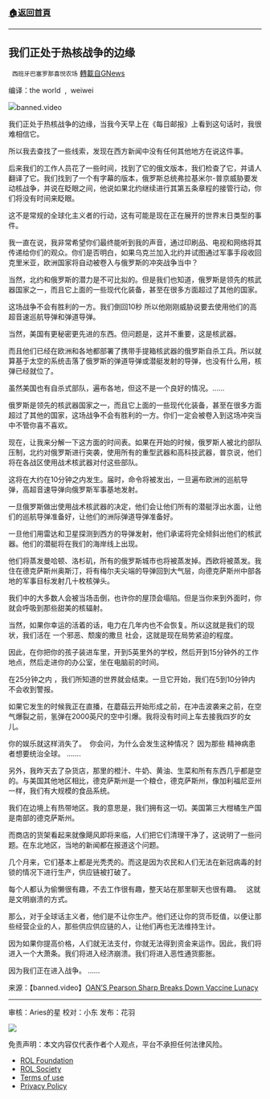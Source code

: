 ###  [:house:返回首頁](https://github.com/ourhimalayas/txt)
---


## 我们正处于热核战争的边缘
` 西班牙巴塞罗那喜悦农场` [轉載自GNews](https://gnews.org/zh-hans/2167729/)

编译：the world  ,  weiwei

![](https://assets.gnews.org/wp-content/uploads/2022/03/image-1612-edited.png)banned.video

我们正处于热核战争的边缘，当我今天早上在《每日邮报》上看到这句话时，我很难相信它。

所以我去查找了一些线索，发现在西方新闻中没有任何其他地方在说这件事。

后来我们的工作人员花了一些时间，找到了它的俄文版本，我们检查了它，并请人翻译了它。我们找到了一个有字幕的版本，俄罗斯总统弗拉基米尔-普京威胁要发动核战争，并说在眨眼之间，他说如果北约继续进行其第五条章程的接管行动，你们将没有时间来眨眼。

这不是常规的全球化主义者的行动，这有可能是现在正在展开的世界末日类型的事件。

我一直在说，我非常希望你们最终能听到我的声音，通过印刷品、电视和网络将其传递给你们的观众。你们是否明白，如果乌克兰加入北约并试图通过军事手段收回克里米亚，欧洲国家将自动被卷入与俄罗斯的冲突战争当中？

当然，北约和俄罗斯的潜力是不可比拟的。但是我们也知道，俄罗斯是领先的核武器国家之一，而且它上面的一些现代化装备，甚至在很多方面超过了其他的国家。

这场战争不会有胜利的一方。我们倒回10秒 所以他刚刚威胁说要去使用他们的高超音速巡航导弹和弹道导弹。

当然，美国有更秘密更先进的东西。但问题是，这并不重要，这是核武器。

而且他们已经在欧洲和各地都部署了携带手提箱核武器的俄罗斯自杀工兵。所以就算基于太空的系统击落了俄罗斯的弹道导弹或潜艇发射的导弹，也没有什么用，核弹已经就位了。

虽然美国也有自杀式部队，遍布各地，但这不是一个良好的情况。……

俄罗斯是领先的核武器国家之一，而且它上面的一些现代化装备，甚至在很多方面超过了其他的国家，这场战争不会有胜利的一方。你们一定会被卷入到这场冲突当中不管你喜不喜欢。

现在，让我来分解一下这方面的时间表。如果在开始的时候，俄罗斯人被北约部队压制，北约对俄罗斯进行突袭，使用所有的重型武器和高科技武器，普京说，他们将在各战区使用战术核武器对付这些部队。

这将在大约在10分钟之内发生。届时，命令将被发出，一旦遍布欧洲的巡航导弹，高超音速导弹向俄罗斯军事基地发射。

一旦俄罗斯做出使用战术核武器的决定，他们会让他们所有的潜艇浮出水面，让他们的巡航导弹准备好，让他们的洲际弹道导弹准备好。

一旦他们用雷达和卫星探测到西方的导弹发射，他们承诺将完全倾斜出他们的核武器。他们的潜艇将在我们的海岸线上出现。

他们将蒸发曼哈顿、洛杉矶，所有的俄罗斯城市也将被蒸发掉。西欧将被蒸发。我住在德克萨斯州奥斯汀，将有梅尔夫尖端的导弹回到大气层，向德克萨斯州中部各地的军事目标发射几十枚核弹头。

我们中的大多数人会被当场击倒，也许你的屋顶会塌陷。但是当你来到外面时，你就会呼吸到那些甜美的核辐射。

当然，如果你幸运的活着的话，电力在几年内也不会恢复。所以这就是我们的现状，我们活在 一个邪恶、颓废的撒旦 社会，这就是现在局势紧迫的程度。

因此，在你把你的孩子装进车里，开到5英里外的学校，然后开到15分钟外的工作地点，然后走进你的办公室，坐在电脑前的时间。

在25分钟之内 ，我们所知道的世界就会结束。一旦它开始，我们在5到10分钟内不会收到警报。

如果它发生的时候我正在直播，在蘑菇云开始形成之前，在冲击波袭来之前，在空气爆裂之前，氢弹在2000英尺的空中引爆。我将没有时间上车去接我四岁的女儿。

你的娱乐就这样消失了。  你会问，为什么会发生这种情况？ 因为那些 精神病患者想要统治全球。 …….

另外，我昨天去了杂货店，那里的橙汁、牛奶、黄油、生菜和所有东西几乎都是空的。与美国其他地区相比，德克萨斯州是一个粮仓，德克萨斯州，像加利福尼亚州一样，我们有大规模的食品系统。

我们在边境上有热带地区。我的意思是，我们拥有这一切。美国第三大柑橘生产国是南部的德克萨斯州。

而商店的货架看起来就像飓风即将来临，人们把它们清理干净了，这说明了一些问题。在东北地区，当地的新闻都在报道这个问题。

几个月来，它们基本上都是光秃秃的。而这是因为农民和人们无法在新冠病毒的封锁的情况下进行生产，供应链被打破了。

每个人都认为偷懒很有趣，不去工作很有趣，整天站在那里聊天也很有趣。   这就是文明崩溃的方式。

那么，对于全球话主义者，他们是不让你生产。他们还让你的货币贬值，以便让那些经营企业的人，那些供应供应链的人，让他们再也无法维持生计。

因为如果你提高价格，人们就无法支付，你就无法得到资金来运作。因此，我们将进入一个大萧条。我们将进入经济崩溃。我们将进入恶性通货膨胀。

因为我们正在进入战争。 ……

来源：【banned.video】[OAN’S Pearson Sharp Breaks Down Vaccine Lunacy](https://banned.video/watch?id=61fc563b93976400e06036e5)

* * *

审核：Aries的星
校对：小东
发布：花羽

![](https://assets.gnews.org/wp-content/uploads/2022/03/西喜-9.jpeg)

 

免责声明：本文内容仅代表作者个人观点，平台不承担任何法律风险。

- [ROL Foundation](https://rolfoundation.org/)
- [ROL Society](https://rolsociety.org/)
- [Terms of use](https://gnews.org/terms-of-use-3/)
- [Privacy Policy](https://gnews.org/privacy-policy/)
